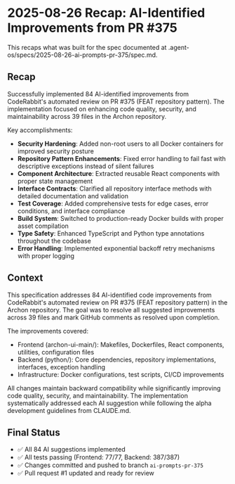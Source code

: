 # 2025-08-26 Recap: AI-Identified Improvements from PR #375

This recaps what was built for the spec documented at .agent-os/specs/2025-08-26-ai-prompts-pr-375/spec.md.

## Recap

Successfully implemented 84 AI-identified improvements from CodeRabbit's automated review on PR #375 (FEAT repository pattern). The implementation focused on enhancing code quality, security, and maintainability across 39 files in the Archon repository.

Key accomplishments:
- **Security Hardening**: Added non-root users to all Docker containers for improved security posture
- **Repository Pattern Enhancements**: Fixed error handling to fail fast with descriptive exceptions instead of silent failures
- **Component Architecture**: Extracted reusable React components with proper state management
- **Interface Contracts**: Clarified all repository interface methods with detailed documentation and validation
- **Test Coverage**: Added comprehensive tests for edge cases, error conditions, and interface compliance
- **Build System**: Switched to production-ready Docker builds with proper asset compilation
- **Type Safety**: Enhanced TypeScript and Python type annotations throughout the codebase
- **Error Handling**: Implemented exponential backoff retry mechanisms with proper logging

## Context

This specification addresses 84 AI-identified code improvements from CodeRabbit's automated review on PR #375 (FEAT repository pattern) in the Archon repository. The goal was to resolve all suggested improvements across 39 files and mark GitHub comments as resolved upon completion.

The improvements covered:
- Frontend (archon-ui-main/): Makefiles, Dockerfiles, React components, utilities, configuration files
- Backend (python/): Core dependencies, repository implementations, interfaces, exception handling
- Infrastructure: Docker configurations, test scripts, CI/CD improvements

All changes maintain backward compatibility while significantly improving code quality, security, and maintainability. The implementation systematically addressed each AI suggestion while following the alpha development guidelines from CLAUDE.md.

## Final Status

- ✅ All 84 AI suggestions implemented
- ✅ All tests passing (Frontend: 77/77, Backend: 387/387)
- ✅ Changes committed and pushed to branch `ai-prompts-pr-375`
- ✅ Pull request #1 updated and ready for review